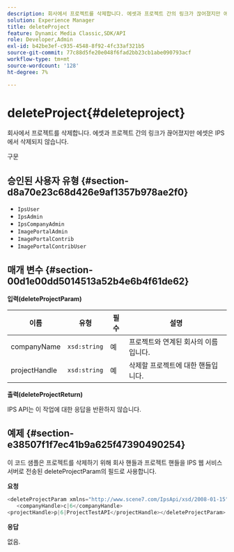 ```yaml
---
description: 회사에서 프로젝트를 삭제합니다. 에셋과 프로젝트 간의 링크가 끊어졌지만 에셋은 IPS에서 삭제되지 않습니다.
solution: Experience Manager
title: deleteProject
feature: Dynamic Media Classic,SDK/API
role: Developer,Admin
exl-id: b42be3ef-c935-4548-8f92-4fc33af321b5
source-git-commit: 77c88d5fe20e048f6fad2bb23cb1abe090793acf
workflow-type: tm+mt
source-wordcount: '128'
ht-degree: 7%

---
```


# deleteProject{#deleteproject}

회사에서 프로젝트를 삭제합니다. 에셋과 프로젝트 간의 링크가 끊어졌지만 에셋은 IPS에서 삭제되지 않습니다.

구문

## 승인된 사용자 유형 {#section-d8a70e23c68d426e9af1357b978ae2f0}

* `IpsUser`
* `IpsAdmin`
* `IpsCompanyAdmin`
* `ImagePortalAdmin`
* `ImagePortalContrib`
* `ImagePortalContribUser`

## 매개 변수 {#section-00d1e00dd5014513a52b4e6b4f61de62}

**입력(deleteProjectParam)**

| 이름 | 유형 | 필수 | 설명 |
|---|---|---|---|
| companyName | `xsd:string` | 예 | 프로젝트와 연계된 회사의 이름입니다. |
| projectHandle | `xsd:string` | 예 | 삭제할 프로젝트에 대한 핸들입니다. |

**출력(deleteProjectReturn)**

IPS API는 이 작업에 대한 응답을 반환하지 않습니다.

## 예제 {#section-e38507f1f7ec41b9a625f47390490254}

이 코드 샘플은 프로젝트를 삭제하기 위해 회사 핸들과 프로젝트 핸들을 IPS 웹 서비스 서버로 전송된 deleteProjectParam의 필드로 사용합니다.

**요청**

```java
<deleteProjectParam xmlns="http://www.scene7.com/IpsApi/xsd/2008-01-15">
   <companyHandle>c|6</companyHandle>
<projectHandle>p|6|ProjectTestAPI</projectHandle></deleteProjectParam>
```

**응답**

없음.
